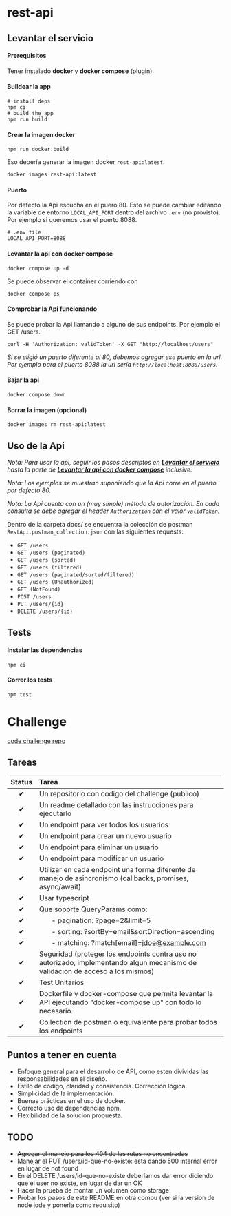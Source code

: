 # rest-api

## <div id="run-service" /> Levantar el servicio

#### Prerequisitos

Tener instalado **docker** y **docker compose** (plugin).

#### Buildear la app

```shell
# install deps
npm ci
# build the app
npm run build
```

#### Crear la imagen docker

```shell
npm run docker:build
```

Eso debería generar la imagen docker `rest-api:latest`.

```shell
docker images rest-api:latest
```

#### Puerto

Por defecto la Api escucha en el puero 80. Esto se puede cambiar editando la variable de entorno `LOCAL_API_PORT` dentro del archivo `.env` (no provisto). Por ejemplo si queremos usar el puerto 8088.

```shell
# .env file
LOCAL_API_PORT=8088
```

#### <div id="run-service-docker-compose-up" /> Levantar la api con docker compose

```shell
docker compose up -d
```

Se puede observar el container corriendo con

```shell
docker compose ps
```

#### Comprobar la Api funcionando

Se puede probar la Api llamando a alguno de sus endpoints. Por ejemplo el GET /users.

```shell
curl -H 'Authorization: validToken' -X GET "http://localhost/users"
```

*Si se eligió un puerto diferente al 80, debemos agregar ese puerto en la url. Por ejemplo para el puerto 8088 la url sería `http://localhost:8088/users`.*

#### Bajar la api

```shell
docker compose down
```

#### Borrar la imagen (opcional)

```shell
docker images rm rest-api:latest
```

## Uso de la Api

*Nota: Para usar la api, seguir los pasos descriptos en **[Levantar el servicio](#run-service)** hasta la parte de **[Levantar la api con docker compose](#run-service-docker-compose-up)** inclusive.*

*Nota: Los ejemplos se muestran suponiendo que la Api corre en el puerto por defecto 80.*

*Nota: La Api cuenta con un (muy simple) método de autorización. En cada consulta se debe agregar el header `Authorization` con el valor `validToken`.*

Dentro de la carpeta docs/ se encuentra la colección de postman `RestApi.postman_collection.json` con las siguientes requests:

- `GET /users`
- `GET /users (paginated)`
- `GET /users (sorted)`
- `GET /users (filtered)`
- `GET /users (paginated/sorted/filtered)`
- `GET /users (Unauthorized)`
- `GET (NotFound)`
- `POST /users`
- `PUT /users/{id}`
- `DELETE /users/{id}`


## Tests

#### Instalar las dependencias

```shell
npm ci
```

#### Correr los tests

```shell
npm test
```


# Challenge

[code challenge repo](https://github.com/AleSotoNubi/challenge-node-sr)

## Tareas

| Status | Tarea |
| :---:  | :--   |
|&#10004;| Un repositorio con codigo del challenge (publico) |
|&#10004;| Un readme detallado con las instrucciones para ejecutarlo |
|&#10004;| Un endpoint para ver todos los usuarios |
|&#10004;| Un endpoint para crear un nuevo usuario |
|&#10004;| Un endpoint para eliminar un usuario |
|&#10004;| Un endpoint para modificar un usuario |
|&#10004;| Utilizar en cada endpoint una forma diferente de manejo de asincronismo (callbacks, promises, async/await) |
|&#10004;| Usar typescript |
|&#10004;| Que soporte QueryParams como: |
|&#10004;| &ensp;&ensp;&ensp; - pagination: ?page=2&limit=5 |
|&#10004;| &ensp;&ensp;&ensp; - sorting: ?sortBy=email&sortDirection=ascending |
|&#10004;| &ensp;&ensp;&ensp; - matching: ?match[email]=jdoe@example.com |
|&#10004;| Seguridad (proteger los endpoints contra uso no autorizado, implementando algun mecanismo de validacion de acceso a los mismos) |
|&#10004;| Test Unitarios |
|&#10004;| Dockerfile y docker-compose que permita levantar la API ejecutando "docker-compose up" con todo lo necesario. |
|&#10004;| Collection de postman o equivalente para probar todos los endpoints |


## Puntos a tener en cuenta

- Enfoque general para el desarrollo de API, como esten divividas las responsabilidades en el diseño.
- Estilo de código, claridad y consistencia. Corrección lógica.
- Simplicidad de la implementación.
- Buenas prácticas en el uso de docker.
- Correcto uso de dependencias npm.
- Flexibilidad de la solucion propuesta.


## TODO

- ~~Agregar el manejo para los 404 de las rutas no encontradas~~
- Manejar el PUT /users/id-que-no-existe: esta dando 500 internal error en lugar de not found
- En el DELETE /users/id-que-no-existe deberíamos dar error diciendo que el user no existe, en lugar de dar un OK
- Hacer la prueba de montar un volumen como storage
- Probar los pasos de este README en otra compu (ver si la version de node jode y ponerla como requisito)
